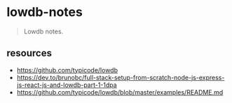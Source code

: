 # lowdb-notes
> Lowdb notes.


## resources
- https://github.com/typicode/lowdb
- https://dev.to/brunobc/full-stack-setup-from-scratch-node-js-express-js-react-js-and-lowdb-part-1-1dpa
- https://github.com/typicode/lowdb/blob/master/examples/README.md
